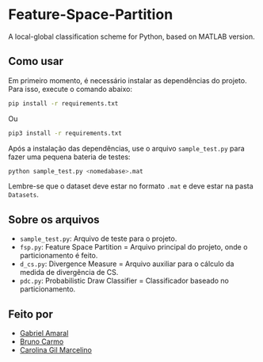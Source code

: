 # Feature-Space-Partition
A local-global classification scheme for Python, based on MATLAB version.

## Como usar
Em primeiro momento, é necessário instalar as dependências do projeto. Para isso, execute o comando abaixo:
```bash
pip install -r requirements.txt
```
Ou
```bash
pip3 install -r requirements.txt
```

Após a instalação das dependências, use o arquivo `sample_test.py` para fazer uma pequena bateria de testes:
```bash 
python sample_test.py <nomedabase>.mat
```
Lembre-se que o dataset deve estar no formato `.mat` e deve estar na pasta `Datasets`.

## Sobre os arquivos
- `sample_test.py`: Arquivo de teste para o projeto.
- `fsp.py`: Feature Space Partition = Arquivo principal do projeto, onde o particionamento é feito.
- `d_cs.py`: Divergence Measure = Arquivo auxiliar para o cálculo da medida de divergência de CS.
- `pdc.py`: Probabilistic Draw Classifier = Classificador baseado no particionamento.

## Feito por
- [Gabriel Amaral](https://github.com/amaral220x)
- [Bruno Carmo](https://la.mathworks.com/matlabcentral/profile/authors/7908674)
- [Carolina Gil Marcelino](https://www.mathworks.com/matlabcentral/fileexchange/112245-feature-space-partition-fsp)
